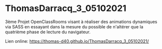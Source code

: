 # ThomasDarracq_3_05102021

3ème Projet OpenClassRooms visant à réaliser des animations dynamiques via SASS en essayant dans la mesure du possible de n'altérer que la quatrième phase de lecture du navigateur.

Lien online: https://thomas-d40.github.io/ThomasDarracq_3_05102021/
